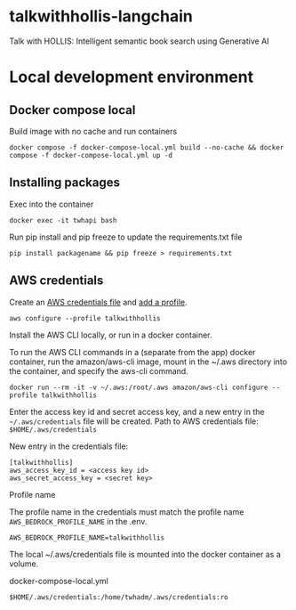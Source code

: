 # talkwithhollis-langchain
Talk with HOLLIS: Intelligent semantic book search using Generative AI

# Local development environment

## Docker compose local

Build image with no cache and run containers

```
docker compose -f docker-compose-local.yml build --no-cache && docker compose -f docker-compose-local.yml up -d
```

## Installing packages

Exec into the container

```
docker exec -it twhapi bash
```

Run pip install and pip freeze to update the requirements.txt file

```
pip install packagename && pip freeze > requirements.txt
```

## AWS credentials

Create an [AWS credentials file](https://docs.aws.amazon.com/cli/latest/userguide/cli-configure-files.html) and [add a profile](https://docs.aws.amazon.com/cli/latest/reference/configure/#synopsis).

```
aws configure --profile talkwithhollis
```

Install the AWS CLI locally, or run in a docker container.

To run the AWS CLI commands in a (separate from the app) docker container, run the amazon/aws-cli image, mount in the ~/.aws directory into the container, and specify the aws-cli command.

```
docker run --rm -it -v ~/.aws:/root/.aws amazon/aws-cli configure --profile talkwithhollis
```

Enter the access key id and secret access key, and a new entry in the `~/.aws/credentials` file will be created. Path to AWS credentials file: `$HOME/.aws/credentials`

New entry in the credentials file:

```
[talkwithhollis]
aws_access_key_id = <access key id>
aws_secret_access_key = <secret key>
```

Profile name

The profile name in the credentials must match the profile name `AWS_BEDROCK_PROFILE_NAME` in the .env.

```
AWS_BEDROCK_PROFILE_NAME=talkwithhollis
```

The local ~/.aws/credentials file is mounted into the docker container as a volume.

docker-compose-local.yml

```
$HOME/.aws/credentials:/home/twhadm/.aws/credentials:ro
```
